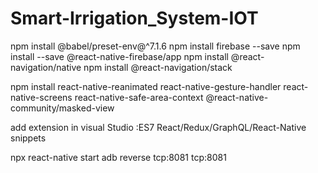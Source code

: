 # Smart-Irrigation_System-IOT


npm install @babel/preset-env@^7.1.6
npm install firebase --save
npm install --save @react-native-firebase/app
npm install @react-navigation/native
npm install @react-navigation/stack


npm install react-native-reanimated 
            react-native-gesture-handler 
            react-native-screens
            react-native-safe-area-context
            @react-native-community/masked-view



add extension in visual Studio :ES7 React/Redux/GraphQL/React-Native snippets


npx react-native start
adb reverse tcp:8081 tcp:8081











